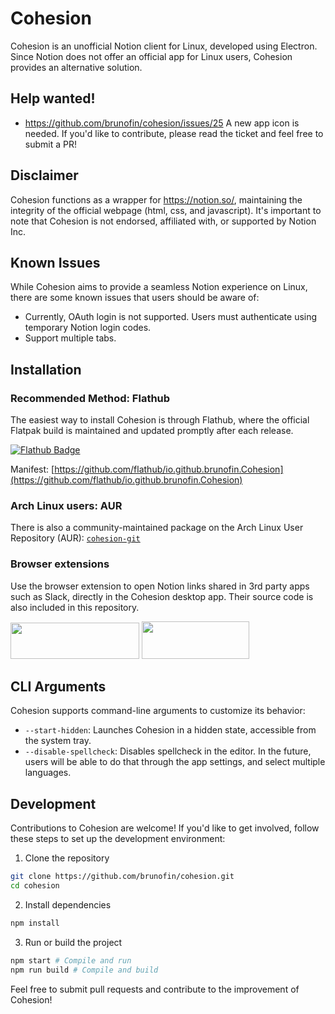 # Cohesion

Cohesion is an unofficial Notion client for Linux, developed using Electron. Since Notion does not offer an official app for Linux users, Cohesion provides an alternative solution.

## Help wanted!

- https://github.com/brunofin/cohesion/issues/25 A new app icon is needed. If you'd like to contribute, please read the ticket and feel free to submit a PR!

## Disclaimer

Cohesion functions as a wrapper for https://notion.so/, maintaining the integrity of the official webpage (html, css, and javascript). It's important to note that Cohesion is not endorsed, affiliated with, or supported by Notion Inc.

## Known Issues

While Cohesion aims to provide a seamless Notion experience on Linux, there are some known issues that users should be aware of:

- Currently, OAuth login is not supported. Users must authenticate using temporary Notion login codes.
- Support multiple tabs.

## Installation

### Recommended Method: Flathub

The easiest way to install Cohesion is through Flathub, where the official Flatpak build is maintained and updated promptly after each release.

[![Flathub Badge](https://flathub.org/assets/badges/flathub-badge-en.png)](https://flathub.org/apps/details/io.github.brunofin.Cohesion)

Manifest: [https://github.com/flathub/io.github.brunofin.Cohesion](https://github.com/flathub/io.github.brunofin.Cohesion)

### Arch Linux users: AUR

There is also a community-maintained package on the Arch Linux User Repository (AUR): [`cohesion-git`](https://aur.archlinux.org/packages/cohesion-git)

### Browser extensions
Use the browser extension to open Notion links shared in 3rd party apps such as Slack, directly in the Cohesion desktop app. Their source code is also included in this repository.

<a href="https://chromewebstore.google.com/detail/cohesion-redirector/nloncahmhbajbhmodfcmjndgmdknmimo"><img src="https://storage.googleapis.com/web-dev-uploads/image/WlD8wC6g8khYWPJUsQceQkhXSlv1/UV4C4ybeBTsZt43U4xis.png" width="206" height="58"></a>
<a href="https://addons.mozilla.org/en-US/firefox/addon/cohesion-redirector/"><img src="https://extensionworkshop.com/assets/img/documentation/publish/get-the-addon-178x60px.dad84b42.png" width="172" height="60"></a>

## CLI Arguments

Cohesion supports command-line arguments to customize its behavior:

- `--start-hidden`: Launches Cohesion in a hidden state, accessible from the system tray.
- `--disable-spellcheck`: Disables spellcheck in the editor. In the future, users will be able to do that through the app settings, and select multiple languages.

## Development

Contributions to Cohesion are welcome! If you'd like to get involved, follow these steps to set up the development environment:

1. Clone the repository
```bash
git clone https://github.com/brunofin/cohesion.git
cd cohesion
```

2. Install dependencies
```bash
npm install
```

3. Run or build the project
```bash
npm start # Compile and run
npm run build # Compile and build
```

Feel free to submit pull requests and contribute to the improvement of Cohesion!


